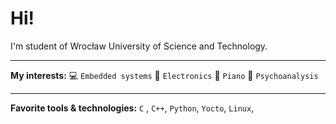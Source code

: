 # Hi!
I'm student of Wrocław University of Science and Technology.

___
**My interests:**
💻 `Embedded systems`
🔌 `Electronics`
🎹 `Piano`
🧠 `Psychoanalysis`
___
**Favorite tools & technologies:**
`C` ,
`C++`,
`Python`,
`Yocto`,
`Linux`,
